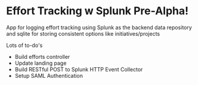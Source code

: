 # Effort Tracking w Splunk Pre-Alpha!
App for logging effort tracking using Splunk as the backend data repository and sqlite for storing consistent options like initiatives/projects

Lots of to-do's
* Build efforts controller
* Update landing page
* Build RESTful POST to Splunk HTTP Event Collector
* Setup SAML Authentication
